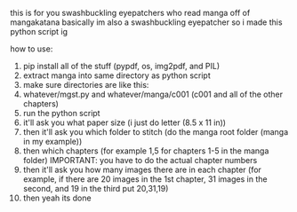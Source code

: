 this is for you swashbuckling eyepatchers who read manga off of mangakatana
basically im also a swashbuckling eyepatcher so i made this python script ig

how to use:
  1. pip install all of the stuff (pypdf, os, img2pdf, and PIL)
  2. extract manga into same directory as python script
  3. make sure directories are like this:
  4. whatever/mgst.py and whatever/manga/c001 (c001 and all of the other chapters)
  5. run the python script
  6. it'll ask you what paper size (i just do letter (8.5 x 11 in))
  7. then it'll ask you which folder to stitch (do the manga root folder (manga in my example))
  8. then which chapters (for example 1,5 for chapters 1-5 in the manga folder) IMPORTANT: you have to do the actual chapter numbers
  9. then it'll ask you how many images there are in each chapter (for example, if there are 20 images in the 1st chapter, 31 images in the second, and 19 in the third put 20,31,19)
  10. then yeah its done

